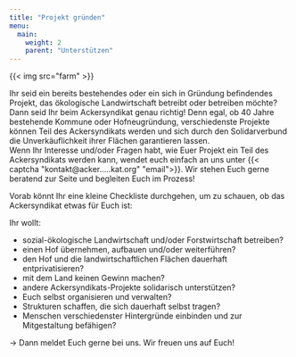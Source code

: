 ```yaml
---
title: "Projekt gründen"
menu:
  main:
    weight: 2
    parent: "Unterstützen"
---
```


{{< img src="farm" >}}

Ihr seid ein bereits bestehendes oder ein sich in Gründung befindendes Projekt, das ökologische Landwirtschaft betreibt oder betreiben möchte? Dann seid Ihr beim Ackersyndikat genau richtig!
Denn egal, ob 40 Jahre bestehende Kommune oder Hofneugründung, verschiedenste Projekte können Teil des Ackersyndikats werden und sich durch den Solidarverbund die Unverkäuflichkeit ihrer Flächen garantieren lassen.  
Wenn Ihr Interesse und/oder Fragen habt, wie Euer Projekt ein Teil des Ackersyndikats
werden kann, wendet euch einfach an uns unter {{< captcha "kontakt@acker.....kat.org" "email">}}. Wir stehen Euch gerne beratend zur Seite und begleiten Euch im Prozess!

Vorab könnt Ihr eine kleine Checkliste durchgehen, um zu schauen, ob das Ackersyndikat etwas für Euch ist:

Ihr wollt:

- sozial-ökologische Landwirtschaft und/oder Forstwirtschaft betreiben?
- einen Hof übernehmen, aufbauen und/oder weiterführen?
- den Hof und die landwirtschaftlichen Flächen dauerhaft entprivatisieren?
- mit dem Land keinen Gewinn machen?
- andere Ackersyndikats-Projekte solidarisch unterstützen?
- Euch selbst organisieren und verwalten?
- Strukturen schaffen, die sich dauerhaft selbst tragen?
- Menschen verschiedenster Hintergründe einbinden und zur Mitgestaltung befähigen?

→ Dann meldet Euch gerne bei uns. Wir freuen uns auf Euch!
